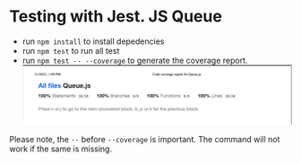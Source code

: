 # Testing with Jest. JS Queue
- run `npm install` to install depedencies
- run `npm test` to run all test
- run `npm test -- --coverage` to generate the coverage report.
![Coverage Report](/ss.png)

Please note, the `--` before `--coverage` is important. The command will not work if the same is missing. 
